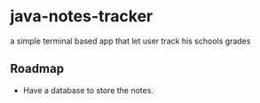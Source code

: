 # java-notes-tracker
a simple terminal based app that let user track his schools grades

## Roadmap
- Have a database to store the notes.
